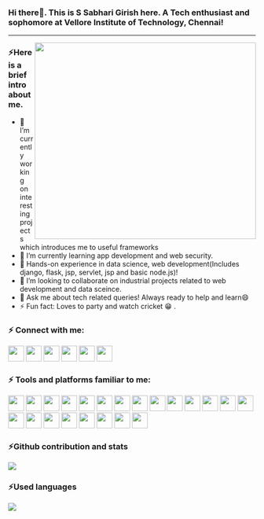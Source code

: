 ### Hi there👋. This is S Sabhari Girish here. A Tech enthusiast and sophomore at Vellore Institute of Technology, Chennai!

<hr>

<img align="right" width="450" height="400" src="https://i.pinimg.com/originals/16/fe/7e/16fe7e7fb6eebb3087b6dc418748ee56.gif">

### :zap:Here is a brief intro about me.
- 🔭 I’m currently working on interesting projects which introduces me to useful frameworks
- 🌱 I’m currently learning app development and web security. 
- :robot: Hands-on experience in data science, web development(Includes django, flask, jsp, servlet, jsp and basic node.js)!
- 👯 I’m looking to collaborate on industrial projects related to web development and data sceince.
- 💬 Ask me about tech related queries! Always ready to help and learn😄
- ⚡ Fun fact: Loves to party and watch cricket :grin: .

### :zap: Connect with me:
[<img width=32 height=32 src="https://simpleicons.org/icons/instagram.svg">](https://www.instagram.com/girish__4)
[<img width=32 height=32 src="https://simpleicons.org/icons/facebook.svg">](https://www.facebook.com/sabhari.girish.1/)
[<img width=32 height=32 src="https://simpleicons.org/icons/linkedin.svg">](https://www.linkedin.com/in/sabhari-girish/)
[<img width=32 height=32 src="https://simpleicons.org/icons/github.svg">](https://www.github.com/girish004)
[<img width=32 height=32 src="https://simpleicons.org/icons/twitter.svg">](https://twitter.com/sabharigirish04)
[<img width=32 height=32 src="https://simpleicons.org/icons/gmail.svg">](mailto:sabharigirish004@gmail.com)

### :zap: Tools and platforms familiar to me:
<img width=32 height=32 src="https://simpleicons.org/icons/visualstudiocode.svg"> <img width=32 height=32 src="https://simpleicons.org/icons/c.svg"> <img width=32 height=32 src="https://simpleicons.org/icons/cplusplus.svg"> <img width=32 height=32 src="https://simpleicons.org/icons/python.svg"> <img width=32 height=32 src="https://simpleicons.org/icons/java.svg"> <img width=32 height=32 src="https://simpleicons.org/icons/html5.svg"> <img width=32 height=32 src="https://simpleicons.org/icons/css3.svg"> <img width=32 height=32 src="https://simpleicons.org/icons/javascript.svg"> <img width=32 height=32 src="https://simpleicons.org/icons/npm.svg"> <img width=32 height=32 src="https://simpleicons.org/icons/pycharm.svg"> <img width=32 height=32 src="https://simpleicons.org/icons/kalilinux.svg"> <img width=32 height=32 src="https://simpleicons.org/icons/linux.svg"> <img width=32 height=32 src="https://simpleicons.org/icons/kaggle.svg"> <img width=32 height=32 src="https://simpleicons.org/icons/leetcode.svg"> <img width=32 height=32 src="https://simpleicons.org/icons/codechef.svg"> <img width=32 height=32 src="https://simpleicons.org/icons/hackerrank.svg"> <img width=32 height=32 src="https://simpleicons.org/icons/xampp.svg"> <img width=32 height=32 src="https://simpleicons.org/icons/mysql.svg"> <img width=32 height=32 src="https://simpleicons.org/icons/nodedotjs.svg"> <img width=32 height=32 src="https://simpleicons.org/icons/django.svg"> <img width=32 height=32 src="https://simpleicons.org/icons/flask.svg"> <img width=32 height=32 src="https://simpleicons.org/icons/eclipseide.svg">


### :zap:Github contribution and stats
<img src="https://github-readme-stats-iota-tan.vercel.app/api?username=girish004&show_icons=true&theme=radical" >

### :zap:Used languages
<img src="https://github-readme-stats-iota-tan.vercel.app/api/top-langs/?username=girish004&layout=compact">


